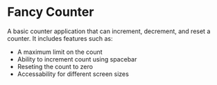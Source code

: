 # Fancy Counter
A basic counter application that can increment, decrement, and reset a counter.
It includes features such as:
- A maximum limit on the count
- Ability to increment count using spacebar
- Reseting the count to zero
- Accessability for different screen sizes